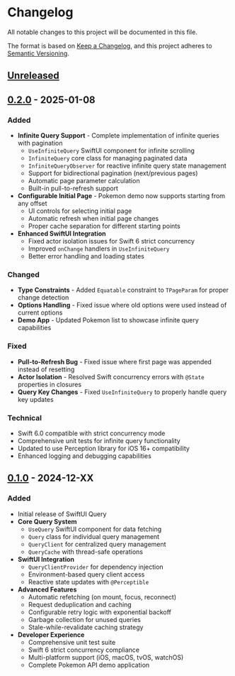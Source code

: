 # Changelog

All notable changes to this project will be documented in this file.

The format is based on [Keep a Changelog](https://keepachangelog.com/en/1.0.0/),
and this project adheres to [Semantic Versioning](https://semver.org/spec/v2.0.0.html).

## [Unreleased]

## [0.2.0] - 2025-01-08

### Added
- **Infinite Query Support** - Complete implementation of infinite queries with pagination
  - `UseInfiniteQuery` SwiftUI component for infinite scrolling
  - `InfiniteQuery` core class for managing paginated data
  - `InfiniteQueryObserver` for reactive infinite query state management
  - Support for bidirectional pagination (next/previous pages)
  - Automatic page parameter calculation
  - Built-in pull-to-refresh support
- **Configurable Initial Page** - Pokemon demo now supports starting from any offset
  - UI controls for selecting initial page
  - Automatic refresh when initial page changes
  - Proper cache separation for different starting points
- **Enhanced SwiftUI Integration**
  - Fixed actor isolation issues for Swift 6 strict concurrency
  - Improved `onChange` handlers in `UseInfiniteQuery`
  - Better error handling and loading states

### Changed
- **Type Constraints** - Added `Equatable` constraint to `TPageParam` for proper change detection
- **Options Handling** - Fixed issue where old options were used instead of current options
- **Demo App** - Updated Pokemon list to showcase infinite query capabilities

### Fixed
- **Pull-to-Refresh Bug** - Fixed issue where first page was appended instead of resetting
- **Actor Isolation** - Resolved Swift concurrency errors with `@State` properties in closures
- **Query Key Changes** - Fixed `UseInfiniteQuery` to properly handle query key updates

### Technical
- Swift 6.0 compatible with strict concurrency mode
- Comprehensive unit tests for infinite query functionality
- Updated to use Perception library for iOS 16+ compatibility
- Enhanced logging and debugging capabilities

## [0.1.0] - 2024-12-XX

### Added
- Initial release of SwiftUI Query
- **Core Query System**
  - `UseQuery` SwiftUI component for data fetching
  - `Query` class for individual query management
  - `QueryClient` for centralized query management
  - `QueryCache` with thread-safe operations
- **SwiftUI Integration**
  - `QueryClientProvider` for dependency injection
  - Environment-based query client access
  - Reactive state updates with `@Perceptible`
- **Advanced Features**
  - Automatic refetching (on mount, focus, reconnect)
  - Request deduplication and caching
  - Configurable retry logic with exponential backoff
  - Garbage collection for unused queries
  - Stale-while-revalidate caching strategy
- **Developer Experience**
  - Comprehensive unit test suite
  - Swift 6 strict concurrency compliance
  - Multi-platform support (iOS, macOS, tvOS, watchOS)
  - Complete Pokemon API demo application

[Unreleased]: https://github.com/muzix/swiftui-query/compare/v0.2.0...HEAD
[0.2.0]: https://github.com/muzix/swiftui-query/compare/v0.1.0...v0.2.0
[0.1.0]: https://github.com/muzix/swiftui-query/releases/tag/v0.1.0
